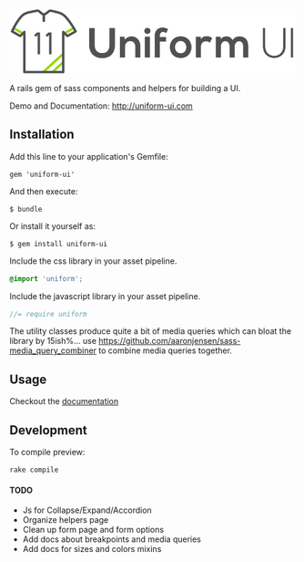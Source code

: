 ![Uniform](https://raw.githubusercontent.com/bemky/uniform/master/site/assets/images/logo.png)

A rails gem of sass components and helpers for building a UI.

Demo and Documentation: http://uniform-ui.com

## Installation

Add this line to your application's Gemfile:

    gem 'uniform-ui'

And then execute:

    $ bundle

Or install it yourself as:

    $ gem install uniform-ui

Include the css library in your asset pipeline.

```scss
@import 'uniform';
```

Include the javascript library in your asset pipeline.
```javascript
//= require uniform
````

The utility classes produce quite a bit of media queries which can bloat the library by 15ish%... use https://github.com/aaronjensen/sass-media_query_combiner to combine media queries together.

## Usage

Checkout the [documentation](http://uniform-ui.com)

## Development

To compile preview:

    rake compile
    
#### TODO
- Js for Collapse/Expand/Accordion
- Organize helpers page
- Clean up form page and form options
- Add docs about breakpoints and media queries
- Add docs for sizes and colors mixins